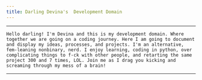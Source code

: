 ```yaml
---
title: Darling Devina's  Development Domain
---
```


---
	Hello darling! I'm Devina and this is my development domain. Where together we are going on a coding journey. Here I am going to document and display my ideas, processes, and projects. I'm an alternative, fem-leaning nonbinary, nerd. I enjoy learning, coding in python, over complicating things to f-ck with other people, and retarting the same project 300 and 7 times, LOL. Join me as I drag you kicking and screaming through my mess of a brain!
---
